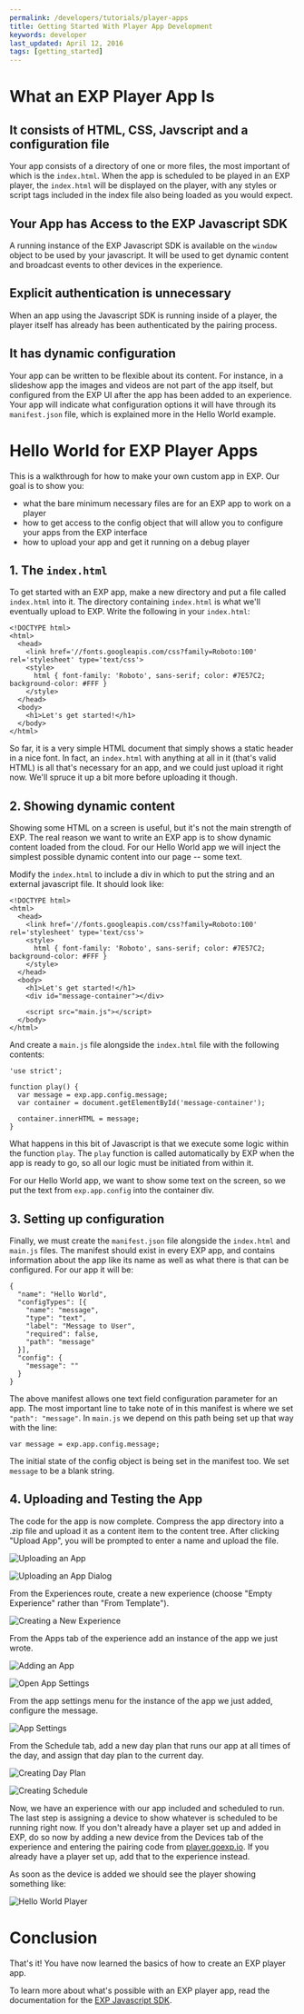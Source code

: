 ```yaml
---
permalink: /developers/tutorials/player-apps
title: Getting Started With Player App Development
keywords: developer
last_updated: April 12, 2016
tags: [getting_started]
---
```


# What an EXP Player App Is

## It consists of HTML, CSS, Javscript and a configuration file
Your app consists of a directory of one or more files, the most important of which is the `index.html`.
When the app is scheduled to be played in an EXP player, the `index.html` will be displayed on the player, with any
styles or script tags included in the index file also being loaded as you would expect.

## Your App has Access to the EXP Javascript SDK
A running instance of the EXP Javascript SDK is available on the `window` object to be used by your javascript. It will be used to get
dynamic content and broadcast events to other devices in the experience.

## Explicit authentication is unnecessary
When an app using the Javascript SDK is running inside of a player, the player itself has already has been authenticated by the
pairing process.

## It has dynamic configuration
Your app can be written to be flexible about its content. For instance, in a slideshow app the images and videos are not
part of the app itself, but configured from the EXP UI after the app has been added to an experience. Your app will
indicate what configuration options it will have through its `manifest.json` file, which is explained more in the
Hello World example.


# Hello World for EXP Player Apps
This is a walkthrough for how to make your own custom app in EXP. Our goal is to show you:

* what the bare minimum necessary files are for an EXP app to work on a player
* how to get access to the config object that will allow you to configure your apps from the EXP interface
* how to upload your app and get it running on a debug player

## 1. The `index.html`
To get started with an EXP app, make a new directory and put a file called `index.html` into it. The directory
containing `index.html` is what we'll eventually upload to EXP. Write the following in your `index.html`:

    <!DOCTYPE html>
    <html>
      <head>
        <link href='//fonts.googleapis.com/css?family=Roboto:100' rel='stylesheet' type='text/css'>
        <style>
          html { font-family: 'Roboto', sans-serif; color: #7E57C2; background-color: #FFF }
        </style>
      </head>
      <body>
        <h1>Let's get started!</h1>
      </body>
    </html>

So far, it is a very simple HTML document that simply shows a static header in a nice font. In fact, an `index.html`
with anything at all in it (that's valid HTML) is all that's necessary for an app, and we could just upload it right now.
We'll spruce it up a bit more before uploading it though.

## 2. Showing dynamic content
Showing some HTML on a screen is useful, but it's not the main strength of EXP. The real reason we want to write an EXP app
is to show dynamic content loaded from the cloud. For our Hello World app we will inject the simplest possible dynamic content into our
page -- some text.

Modify the `index.html` to include a div in which to put the string and an external javascript file. It should look like:

    <!DOCTYPE html>
    <html>
      <head>
        <link href='//fonts.googleapis.com/css?family=Roboto:100' rel='stylesheet' type='text/css'>
        <style>
          html { font-family: 'Roboto', sans-serif; color: #7E57C2; background-color: #FFF }
        </style>
      </head>
      <body>
        <h1>Let's get started!</h1>
        <div id="message-container"></div>

        <script src="main.js"></script>
      </body>
    </html>

And create a `main.js` file alongside the `index.html` file with the following contents:

    'use strict';

    function play() {
      var message = exp.app.config.message;
      var container = document.getElementById('message-container');
      
      container.innerHTML = message;
    }

What happens in this bit of Javascript is that we execute some logic within the function `play`. The `play` function is
called automatically by EXP when the app is ready to go, so all our logic must be initiated from within it.

For our Hello World app, we want to show some text on the screen, so we put the text from `exp.app.config` into the container div.

## 3. Setting up configuration
Finally, we must create the `manifest.json` file alongside the `index.html` and `main.js` files. The manifest should exist
in every EXP app, and contains information about the app like its name as well as what there is that can be configured.
For our app it will be:

    {
      "name": "Hello World",
      "configTypes": [{
        "name": "message",
        "type": "text",
        "label": "Message to User",
        "required": false,
        "path": "message"
      }],
      "config": {
        "message": ""
      }
    }

The above manifest allows one text field configuration parameter for an app. The most important line to take note of in this
manifest is where we set `"path": "message"`. In `main.js` we depend on this path being set up that way with the line:

    var message = exp.app.config.message;

The initial state of the config object is being set in the manifest too. We set `message` to be a blank string.

## 4. Uploading and Testing the App
The code for the app is now complete. Compress the app directory into a .zip file and upload it as a content item to the content tree.
After clicking "Upload App", you will be prompted to enter a name and upload the file. 

![Uploading an App](/common_images/developers/uploading_an_app.png "Uploading an App")

![Uploading an App Dialog](/common_images/developers/uploading_an_app_dialog.png "Uploading an App Dialog")

From the Experiences route, create a new experience (choose "Empty Experience" rather than "From Template").

![Creating a New Experience](/common_images/developers/creating_new_experience.png "Creating a New Experience")

From the Apps tab of the experience add an instance of the app we just wrote.

![Adding an App](/common_images/developers/add_app.png "Adding an App")

![Open App Settings](/common_images/developers/open_app_settings.png "Open App Settings")

From the app settings menu for the instance of the app we just added, configure the message.

![App Settings](/common_images/developers/app_settings.png "App Settings")

From the Schedule tab, add a new day plan that runs our app at all times of the day, and assign that day plan to the current day.

![Creating Day Plan](/common_images/developers/creating_day_plan.png "Creating Day Plan")

![Creating Schedule](/common_images/developers/creating_schedule.png "Creating Schedule")

Now, we have an experience with our app included and scheduled to run. The last step is assigning a device to show whatever is
scheduled to be running right now. If you don't already have a player set up and added in EXP, do so now by adding a new device
from the Devices tab of the experience and entering the pairing code from [player.goexp.io](https://player.goexp.io). If you
already have a player set up, add that to the experience instead.

As soon as the device is added we should see the player showing something like:

![Hello World Player](/common_images/developers/hello_world_player.png "Hello World Player")

# Conclusion
That's it! You have now learned the basics of how to create an EXP player app.

To learn more about what's possible with an EXP player app, read the documentation for the [EXP Javascript SDK](/developers/reference/javascript_sdk_reference).
